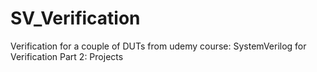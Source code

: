 # SV_Verification
Verification for a couple of DUTs from udemy course:
SystemVerilog for Verification Part 2: Projects
